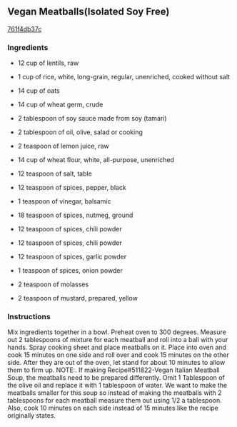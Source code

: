 ## Vegan Meatballs(Isolated Soy Free)

[761f4db37c](http://www.food.com/recipe/vegan-meatballs-isolated-soy-free-498243)

### Ingredients

 - 12 cup of lentils, raw

 - 1 cup of rice, white, long-grain, regular, unenriched, cooked without salt

 - 14 cup of oats

 - 14 cup of wheat germ, crude

 - 2 tablespoon of soy sauce made from soy (tamari)

 - 2 tablespoon of oil, olive, salad or cooking

 - 2 teaspoon of lemon juice, raw

 - 14 cup of wheat flour, white, all-purpose, unenriched

 - 12 teaspoon of salt, table

 - 12 teaspoon of spices, pepper, black

 - 1 teaspoon of vinegar, balsamic

 - 18 teaspoon of spices, nutmeg, ground

 - 12 teaspoon of spices, chili powder

 - 12 teaspoon of spices, chili powder

 - 12 teaspoon of spices, garlic powder

 - 1 teaspoon of spices, onion powder

 - 2 teaspoon of molasses

 - 2 teaspoon of mustard, prepared, yellow

### Instructions

Mix ingredients together in a bowl. Preheat oven to 300 degrees. Measure out 2 tablespoons of mixture for each meatball and roll into a ball with your hands. Spray cooking sheet and place meatballs on it. Place into oven and cook 15 minutes on one side and roll over and cook 15 minutes on the other side. After they are out of the oven, let stand for about 10 minutes to allow them to firm up. NOTE:. If making Recipe#511822-Vegan Italian Meatball Soup, the meatballs need to be prepared differently. Omit 1 Tablespoon of the olive oil and replace it with 1 tablespoon of water. We want to make the meatballs smaller for this soup so instead of making the meatballs with 2 tablespoons for each meatball measure them out using 1/2 a tablespoon. Also, cook 10 minutes on each side instead of 15 minutes like the recipe originally states.